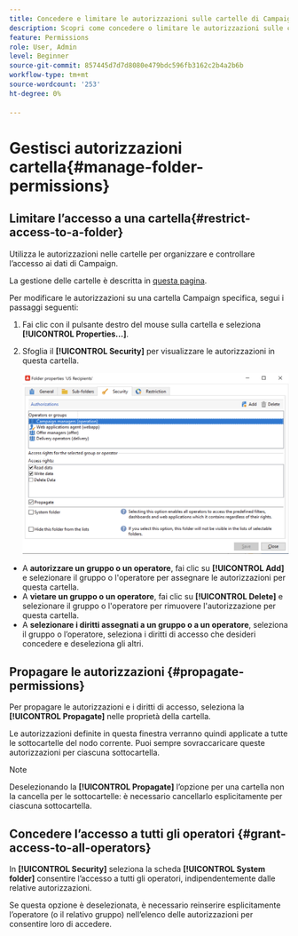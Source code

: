 ```yaml
---
title: Concedere e limitare le autorizzazioni sulle cartelle di Campaign
description: Scopri come concedere o limitare le autorizzazioni sulle cartelle
feature: Permissions
role: User, Admin
level: Beginner
source-git-commit: 857445d7d7d8080e479bdc596fb3162c2b4a2b6b
workflow-type: tm+mt
source-wordcount: '253'
ht-degree: 0%

---
```


# Gestisci autorizzazioni cartella{#manage-folder-permissions}

## Limitare l’accesso a una cartella{#restrict-access-to-a-folder}

Utilizza le autorizzazioni nelle cartelle per organizzare e controllare l’accesso ai dati di Campaign.

La gestione delle cartelle è descritta in [questa pagina](../audiences/folders-and-views.md).

Per modificare le autorizzazioni su una cartella Campaign specifica, segui i passaggi seguenti:

1. Fai clic con il pulsante destro del mouse sulla cartella e seleziona **[!UICONTROL Properties...]**.
1. Sfoglia il **[!UICONTROL Security]** per visualizzare le autorizzazioni in questa cartella.

   ![](assets/folder-permissions.png)

* A **autorizzare un gruppo o un operatore**, fai clic su **[!UICONTROL Add]** e selezionare il gruppo o l&#39;operatore per assegnare le autorizzazioni per questa cartella.
* A **vietare un gruppo o un operatore**, fai clic su **[!UICONTROL Delete]** e selezionare il gruppo o l&#39;operatore per rimuovere l&#39;autorizzazione per questa cartella.
* A **selezionare i diritti assegnati a un gruppo o a un operatore**, seleziona il gruppo o l’operatore, seleziona i diritti di accesso che desideri concedere e deseleziona gli altri.

## Propagare le autorizzazioni {#propagate-permissions}

Per propagare le autorizzazioni e i diritti di accesso, seleziona la **[!UICONTROL Propagate]** nelle proprietà della cartella.

Le autorizzazioni definite in questa finestra verranno quindi applicate a tutte le sottocartelle del nodo corrente. Puoi sempre sovraccaricare queste autorizzazioni per ciascuna sottocartella.

>[!NOTE]
>
>Deselezionando la **[!UICONTROL Propagate]** l’opzione per una cartella non la cancella per le sottocartelle: è necessario cancellarlo esplicitamente per ciascuna sottocartella.

## Concedere l’accesso a tutti gli operatori {#grant-access-to-all-operators}

In **[!UICONTROL Security]** seleziona la scheda **[!UICONTROL System folder]** consentire l’accesso a tutti gli operatori, indipendentemente dalle relative autorizzazioni.

Se questa opzione è deselezionata, è necessario reinserire esplicitamente l’operatore (o il relativo gruppo) nell’elenco delle autorizzazioni per consentire loro di accedere.
